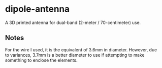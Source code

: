 # dipole-antenna
A 3D printed antenna for dual-band (2-meter / 70-centimeter) use.

## Notes
For the wire I used, it is the equivalent of 3.6mm in diameter.  However, due to variances, 3.7mm is a better diameter to use if attempting to make something to enclose the elements.